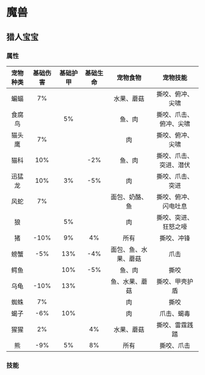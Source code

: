# 魔兽

## 猎人宝宝

### 属性
| 宠物种类 | 基础伤害 | 基础护甲 | 基础生命 |       宠物食物       |        宠物技能        |
| :------: | :------: | :------: | :------: | :------------------: | :--------------------: |
|   蝙蝠   |    7%    |          |          |      水果、蘑菇      |    撕咬、俯冲、尖啸    |
|  食腐鸟  |          |    5%    |          |        鱼、肉        | 撕咬、爪击、俯冲、尖啸 |
|  猫头鹰  |    7%    |          |          |          肉          |    撕咬、俯冲、尖啸    |
|   猫科   |   10%    |          |   -2%    |        鱼、肉        | 撕咬、爪击、突进、潜伏 |
|  迅猛龙  |   10%    |    3%    |   -5%    |          肉          |    撕咬、爪击、突进    |
|   风蛇   |    7%    |          |          |    面包、奶酪、鱼    |  撕咬、俯冲、闪电吐息  |
|    狼    |          |    5%    |          |          肉          |  撕咬、突进、狂怒之嚎  |
|    猪    |   -10%   |    9%    |    4%    |         所有         |       撕咬、冲锋       |
|   螃蟹   |   -5%    |   13%    |   -4%    | 面包、鱼、水果、蘑菇 |          爪击          |
|   鳄鱼   |          |   10%    |   -5%    |        鱼、肉        |          撕咬          |
|   乌龟   |   -10%   |   13%    |          |    鱼、水果、蘑菇    |     撕咬、甲壳护盾     |
|   蜘蛛   |    7%    |          |          |          肉          |          撕咬          |
|   蝎子   |   -6%    |   10%    |          |          肉          |       爪击、蝎毒       |
|   猩猩   |    2%    |          |    4%    |      水果、蘑菇      |     撕咬、雷霆践踏     |
|    熊    |   -9%    |    5%    |    8%    |         所有         |       撕咬、爪击       |

### 技能
<!-- <Skill /> -->

<!-- <script setup>
import Skill from './skill.vue'
</script> -->

